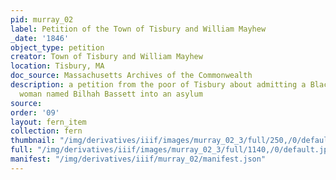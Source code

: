 ```yaml
---
pid: murray_02
label: Petition of the Town of Tisbury and William Mayhew
_date: '1846'
object_type: petition
creator: Town of Tisbury and William Mayhew
location: Tisbury, MA
doc_source: Massachusetts Archives of the Commonwealth
description: a petition from the poor of Tisbury about admitting a Black homeless
  woman named Bilhah Bassett into an asylum
source: 
order: '09'
layout: fern_item
collection: fern
thumbnail: "/img/derivatives/iiif/images/murray_02_3/full/250,/0/default.jpg"
full: "/img/derivatives/iiif/images/murray_02_3/full/1140,/0/default.jpg"
manifest: "/img/derivatives/iiif/murray_02/manifest.json"
---
```

